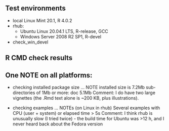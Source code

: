 ## Test environments
* local Linux Mint 20.1, R 4.0.2
* rhub:
  - Ubuntu Linux 20.04.1 LTS, R-release, GCC
  - Windows Server 2008 R2 SP1, R-devel
* check_win_devel

## R CMD check results
One NOTE on all platforms:
------
* checking installed package size ... NOTE
  installed size is  7.2Mb
  sub-directories of 1Mb or more:
    doc   5.1Mb
Comment: I do have two large vignettes (the .Rmd text alone is ~200 KB, plus illustrations).
    
* checking examples ... NOTEs (on Linux in rhub)
Several examples with CPU (user + system) or elapsed time > 5s
Comment: I think rhub is unusually slow (I tried twice) - the build time for Ubuntu was >12 h, and I never heard back about the Fedora version
